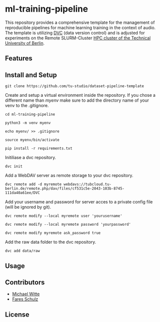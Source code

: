# ml-training-pipeline

This repository provides a comprehensive template for the management of reproducible pipelines for machine learning training in the context of audio. The template is utilizing [DVC](https://dvc.org/) (data version control) and is adjusted for experiments on the Remote SLURM-Cluster [HPC cluster of the Technical University of Berlin](https://www.tu.berlin/campusmanagement/angebot/high-performance-computing-hpc).

## Features


## Install and Setup

```
git clone https://github.com/tu-studio/dataset-pipeline-template
```


Create and setup a virtual environment inside the repository. If you chose a different name than *myenv* make sure to add the directory name of your venv to the .gitignore.


```
cd ml-training-pipeline

python3 -m venv myenv

echo myenv/ >> .gitignore

source myenv/bin/activate

pip install -r requirements.txt
```


Initiliase a dvc repository.

```
dvc init
```

Add a WebDAV server as remote storage to your dvc repository. 

```
dvc remote add -d myremote webdavs://tubcloud.tu-berlin.de/remote.php/dav/files/cf531c5e-2043-103b-8745-111da40a61ee/DVC
```

Add your username and password for server acces to a private config file (will be ignored by git).

```
dvc remote modify --local myremote user 'yourusername'

dvc remote modify --local myremote password 'yourpassword'

dvc remote modify myremote ask_password true
```

Add the raw data folder to the dvc repository.

```
dvc add data/raw
```


## Usage



## Contributors

- [Michael Witte](https://github.com/michaelwitte)
- [Fares Schulz](https://github.com/faressc)

## License

